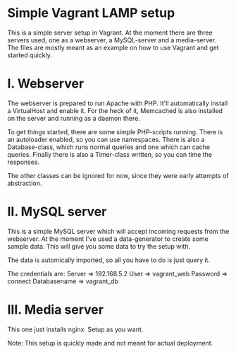 Simple Vagrant LAMP setup
=========================

This is a simple server setup in Vagrant. At the moment there are three servers 
used, one as a webserver, a MySQL-server and a media-server. The files are mostly
meant as an example on how to use Vagrant and get started quickly.

I. Webserver
============

The webserver is prepared to run Apache with PHP. It'll automatically install a
VirtualHost and enable it. For the heck of it, Memcached is also installed on the
server and running as a daemon there.

To get things started, there are some simple PHP-scripts running. 
There is an autoloader enabled, so you can use namespaces.
There is also a Database-class, which runs normal queries and one which
can cache queries.
Finally there is also a Timer-class written, so you can time the responses.

The other classes can be ignored for now, since they were early attempts
of abstraction.

II. MySQL server
================

This is a simple MySQL server which will accept incoming requests from
the webserver. At the moment I've used a data-generator to create some
sample data. This will give you some data to try the setup with.

The data is automically imported, so all you have to do is just query it.

The credentials are:
Server => 192.168.5.2
User => vagrant_web
Password => connect
Databasename => vagrant_db

III. Media server
=================

This one just installs nginx. Setup as you want. 

Note: This setup is quickly made and not meant for actual deployment. 
